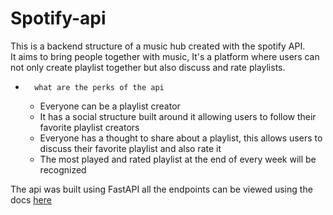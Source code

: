 # Spotify-api
This is a backend structure of a music hub created with the spotify API.        
It aims to bring people together with music, It's a platform where users can not only create playlist together but also discuss and rate playlists.     
-       what are the perks of the api
    - Everyone can be a playlist creator
    - It has a social structure built around it allowing users to follow their favorite playlist creators
    - Everyone has a thought to share about a playlist, this allows users to discuss their favorite playlist and also rate it 
    - The most played and rated playlist at the end of every week will be recognized        
    
The api was built using FastAPI all the endpoints can be viewed using the docs [here](spotify-dv92.onrender.com/docs)